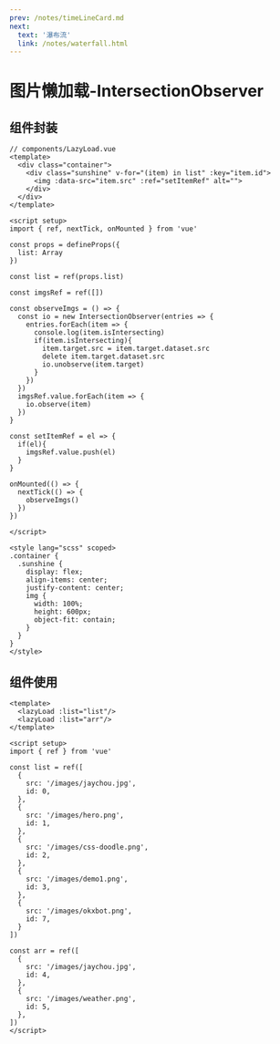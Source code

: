 ```yaml
---
prev: /notes/timeLineCard.md
next: 
  text: '瀑布流'
  link: /notes/waterfall.html
---
```

# 图片懒加载-IntersectionObserver
<!-- <template> -->
  <lazyLoad :list="list"/>
  <lazyLoad :list="arr"/>
<!-- </template> -->

<script setup>
import { ref } from 'vue'

const list = ref([
  {
    src: '/images/jaychou.jpg',
    id: 0,
  },
  {
    src: '/images/hero.png',
    id: 1,
  },
  {
    src: '/images/css-doodle.png',
    id: 2,
  },
  {
    src: '/images/demo1.png',
    id: 3,
  },
  {
    src: '/images/okxbot.png',
    id: 7,
  }
])

const arr = ref([
  {
    src: '/images/jaychou.jpg',
    id: 4,
  },
  {
    src: '/images/weather.png',
    id: 5,
  },
])
</script>

## 组件封装
```vue
// components/LazyLoad.vue
<template>
  <div class="container">
    <div class="sunshine" v-for="(item) in list" :key="item.id">
      <img :data-src="item.src" :ref="setItemRef" alt="">
    </div>
  </div>
</template>

<script setup>
import { ref, nextTick, onMounted } from 'vue'

const props = defineProps({
  list: Array
})

const list = ref(props.list)

const imgsRef = ref([])

const observeImgs = () => {
  const io = new IntersectionObserver(entries => {
    entries.forEach(item => {
      console.log(item.isIntersecting)
      if(item.isIntersecting){
        item.target.src = item.target.dataset.src
        delete item.target.dataset.src
        io.unobserve(item.target)
      }
    })
  })
  imgsRef.value.forEach(item => {
    io.observe(item)
  })
}

const setItemRef = el => {
  if(el){
    imgsRef.value.push(el)
  }
}

onMounted(() => {
  nextTick(() => {
    observeImgs()
  })
})

</script>

<style lang="scss" scoped>
.container {
  .sunshine {
    display: flex;
    align-items: center;
    justify-content: center;
    img {
      width: 100%;
      height: 600px;
      object-fit: contain;
    }
  }
}
</style>
```

## 组件使用

```vue {2-3}
<template>
  <lazyLoad :list="list"/>
  <lazyLoad :list="arr"/>
</template>

<script setup>
import { ref } from 'vue'

const list = ref([
  {
    src: '/images/jaychou.jpg',
    id: 0,
  },
  {
    src: '/images/hero.png',
    id: 1,
  },
  {
    src: '/images/css-doodle.png',
    id: 2,
  },
  {
    src: '/images/demo1.png',
    id: 3,
  },
  {
    src: '/images/okxbot.png',
    id: 7,
  }
])

const arr = ref([
  {
    src: '/images/jaychou.jpg',
    id: 4,
  },
  {
    src: '/images/weather.png',
    id: 5,
  },
])
</script>
```